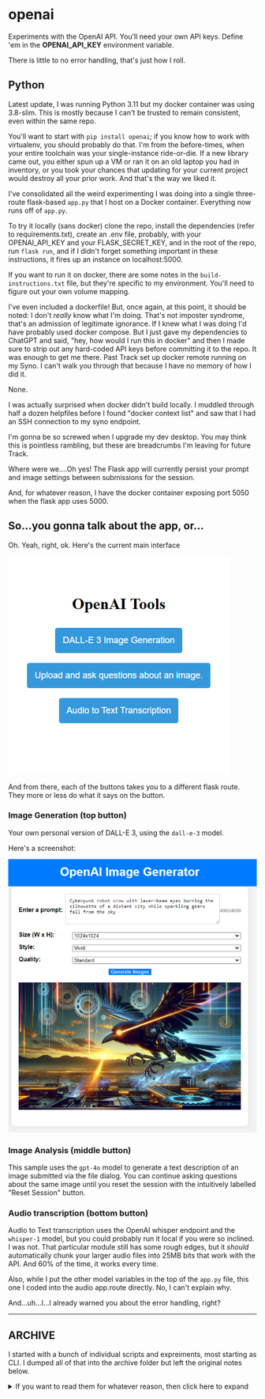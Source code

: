 # openai
Experiments with the OpenAI API. You'll need your own API keys.  Define 'em in the
**OPENAI_API_KEY** environment variable.

There is little to no error handling, that's just how I roll.

## Python
Latest update, I was running Python 3.11 but my docker container was using 3.8-slim. This is mostly because I can't be trusted to remain consistent, even within the same repo.

You'll want to start with `pip install openai`; if you know how to work with virtualenv, you should probably do that. I'm from the before-times, when your entire toolchain was your single-instance ride-or-die. If a new library came out, you either spun up a VM or ran it on an old laptop you had in inventory, or you took your chances that updating for your current project would destroy all your prior work. And that's the way we liked it.

I've consolidated all the weird experimenting I was doing into a single three-route flask-based `app.py` that I host on a Docker container.  Everything now runs off of `app.py`.

To try it locally (sans docker) clone the repo, install the dependencies (refer to requirements.txt), create an .env file, probably, with your OPENAI_API_KEY and your FLASK_SECRET_KEY, and in the root of the repo, run `flask run`, and if I didn't forget something important in these instructions, it fires up an instance on localhost:5000.

If you want to run it on docker, there are some notes in the `build-instructions.txt` file, but they're specific to my environment. You'll need to figure out your own volume mapping.

I've even included a dockerfile! But, once again, at this point, it should be noted: I don't *really* know what I'm doing.  That's not imposter syndrome, that's an admission of legitimate ignorance.  If I knew what I was doing I'd have probably used docker compose.  But I just gave my dependencies to ChatGPT and said, "hey, how would I run this in docker" and then I made sure to strip out any hard-coded API keys before committing it to the repo.  It was enough to get me there.  Past Track set up docker remote running on my Syno. I can't walk you through that because I have no memory of how I did it.

None.

I was actually surprised when docker didn't build locally. I muddled through half a dozen helpfiles before I found "docker context list" and saw that I had an SSH connection to my syno endpoint.

I'm gonna be so screwed when I upgrade my dev desktop. You may think this is pointless rambling, but these are breadcrumbs I'm leaving for future Track.

Where were we....Oh yes! The Flask app will currently persist your prompt and image settings between submissions for the session.

And, for whatever reason, I have the docker container exposing port 5050 when the flask app uses 5000.

## So...you gonna talk about the app, or...

Oh.  Yeah, right, ok. Here's the current main interface

![Screenshot of the Flask app](assets/webapp.png)

And from there, each of the buttons takes you to a different flask route.  They more or less do what it says on the button.

### Image Generation (top button)

Your own personal version of DALL-E 3, using the `dall-e-3` model.

Here's a screenshot:

![Screenshot of the Flask app](assets/cyber-crow.png)

### Image Analysis (middle button)

This sample uses the `gpt-4o` model to generate a text description of an image submitted via the file dialog. You can continue asking questions about the same image until you reset the session with the intuitively labelled "Reset Session" button.


### Audio transcription (bottom button)

Audio to Text transcription uses the OpenAI whisper endpoint and the `whisper-1` model, but you could probably run it local if you were so inclined.  I was not.  That particular module still has some rough edges, but it *should* automatically chunk your larger audio files into 25MB bits that work with the API. And 60% of the time, it works every time.

Also, while I put the other model variables in the top of the `app.py` file, this one I coded into the audio app.route directly. No, I can't explain why.

And...uh...I...I already warned you about the error handling, right?


----


## ARCHIVE
I started with a bunch of individual scripts and expreiments, most starting as CLI.  I dumped all of that into the archive folder but left the original notes below.

<details>
<summary>If you want to read them for whatever reason, then click here to expand</summary>

All of these samples have been brought up to v1.1.1 (Nov 6 2023)

## Image Generation

### oai-generate-image.py
Your own personal command-line version of DALL-E 3. (Might need to `pip install pillow` on the CLI version)

For more flexibility, use the Flask (`pip install Flask`) app under `OpenAI-DALLE-LocalWebApp`

Here's a screenshot:

![Screenshot of the Flask app](assets/cyber-crow.png)

You can run it locally, but I've included a dockerfile if you want to try to run it in a container.  At this point, it should be noted: I don't *really* know what I'm doing.  That's not imposter syndrome, that's an admission of legitimate ignorance.

I just gave my dependencies to ChatGPT and said, "hey, how would I run this in docker" and then I made sure to strip out any hard-coded API keys before committing it to the repo.  It was enough to get me there.  Past Track set up docker remote running on my Syno. I can't walk you through that because I have no memory of how I did it.

None.

I was actually surprised when docker didn't build locally. I muddled through half a dozen helpfiles before I found "docker context list" and saw that I had an SSH connection to my syno endpoint.

I'm gonna be so screwed when I upgrade my dev desktop. You may think this is pointless rambling, but these are breadcrumbs I'm leaving for future Track.

Where were we....Oh yes! The Flask app will currently persist your prompt and image settings between submissions for the session.

----
## Text Generation
Each of these examples builds upon the prior.

### oai-text-gen.py
ChatGPT from the command line, but you just need your API key in the OPENAI_API_KEY environment variable.

### oai-text-gen-with-secrets.py
ChatGPT from the command line, but pull the API key from AWS Secrets Manager (with fallback to OS Environment Variables).  You have to have AWS auth env variables set up on your system to use this. Uses Secrets Manager Caching where applicable.

You'll need to `pip install aws-secretsmanager-caching` for this one. Oh, and `boto3` and `botocore`

### oai-text-gen-with-secrets-and-streaming.py
Added streaming responses & token tracking into the mix. I'm not 100% sure the token tracking is accurate, so don't count on it for billing. It should be close for gpt3.5-turbo and gpt-4, but again, I don't *really* know what I'm doing.

----
## Image Analysis

### oai-vision-py

This sample uses the gpt-4-image-preview model to generate a text description of an image passed in through the command line.

`usage: oai-vision.py /path/to/image.jpg` (on windows, path can be d:\path\to\image.jpg)


### OAI-Vision-Local-WebApp
Added a Flask wrapper for the OAI Vision preview.  Install dependencies, run `app.py`. I did not create a dockerfile for this one.


### OAI-Image-Tools
Combined the two flask apps for OAI Image Generation and Vision preview so they can be run in a single container.

Then in November 2024 I added a third route to do audio to text conversion but I didn't bother changing the directory name.  It's fine, I'm sure I'll get to it soon.

</details>
